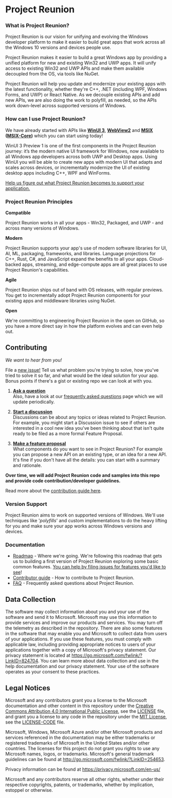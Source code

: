 ﻿# Project Reunion

### What is Project Reunion?
Project Reunion is our vision for unifying and evolving the Windows developer platform to make it easier
to build great apps that work across all the Windows 10 versions and devices people use.

Project Reunion makes it easier to build a great Windows app by providing a unified platform for new 
and existing Win32 and UWP apps. It will unify access to existing Win32 and UWP APIs and make them 
available decoupled from the OS, via tools like NuGet. 

Project Reunion will help you update and modernize your existing apps with the latest functionality, 
whether they're C++, .NET (including WPF, Windows Forms, and UWP) or React Native. As we decouple 
existing APIs and add new APIs, we are also doing the work to polyfill, as needed, so the APIs work 
down-level across supported versions of Windows. 


### How can I use Project Reunion?
We have already started with APIs like 
**[WinUI 3](https://github.com/microsoft/microsoft-ui-xaml)**,
**[WebView2](https://docs.microsoft.com/en-us/microsoft-edge/webview2/)** and 
**[MSIX](https://docs.microsoft.com/en-us/windows/msix/overview)**
**([MSIX-Core](https://github.com/microsoft/msix-packaging))** 
which you can start using today!

WinUI 3 Preview 1 is one of the first components in the Project Reunion journey: it’s the modern 
native UI framework for Windows, now available to all Windows app developers across both UWP and 
Desktop apps. Using WinUI you will be able to create new apps with modern UI that adapts and scales 
across devices, or incrementally modernize the UI of existing desktop apps including C++, WPF and 
WinForms.

[Help us figure out what Project Reunion becomes to support your application.](https://github.com/microsoft/ProjectReunion/issues/new/choose)

### Project Reunion Principles

**Compatible**

Project Reunion works in all your apps - Win32, Packaged, and UWP - and across many versions of Windows.

**Modern**

Project Reunion supports your app's use of modern software libraries for UI, AI, ML, packaging, frameworks, 
and libraries. Language projections for C++, Rust, C#, and JavaScript expand the benefits to all your 
apps.  Cloud-backed apps, streaming, and edge-compute apps are all great places to use Project Reunion's 
capabilities.

**Agile**

Project Reunion ships out of band with OS releases, with regular previews. You get to incrementally 
adopt Project Reunion components for your existing apps and middleware libraries using NuGet.

**Open**

We're committing to engineering Project Reunion in the open on GitHub, so you have a more direct 
say in how the platform evolves and can even help out.

## Contributing

_We want to hear from you!_

File a [new issue!](https://github.com/microsoft/ProjectReunion/issues/new/choose) Tell us what problem you're
trying to solve, how you've tried to solve it so far, and what would be the ideal solution for your app.  Bonus
points if there's a gist or existing repo we can look at with you.


1. **[Ask a question](https://github.com/microsoft/ProjectReunion/issues/new?assignees=&labels=question&template=question.md&title=Question%3A+%5Byour+question+here%5D)**<br>
    Also, have a look at our [frequently asked questions]() page which we will update periodically.

2. **[Start a discussion](https://github.com/microsoft/ProjectReunion/issues/new?assignees=&labels=discussion&template=discussion.md&title=Discussion%3A+%5Byour+title+here%5D+)**<br>
   Discussions can be about any topics or ideas related to Project Reunion. For example,
   you might start a Discussion issue to see if others are interested in a cool new idea
   you've been thinking about that isn't quite ready to be filed as a more formal Feature Proposal.

3. **[Make a feature proposal](https://github.com/microsoft/ProjectReunion/issues/new?assignees=&labels=feature+proposal&template=feature-proposal.md&title=)**<br>
   What components do you want to see in Project Reunion? For example you can propose a new API on an existing type, or an idea for a new API.
   It's fine if you don't have all the details: you can start with a summary and rationale.

**Over time, we will add Project Reunion code and samples into this repo and provide code contribution/developer guidelines.**

Read more about the [contribution guide here](docs/contributor-guide.md).

### Version Support

Project Reunion aims to work on supported versions of Windows. We'll use techniques like '_polyfills_' 
and custom implementations to do the heavy lifting for you and make sure your app works across Windows
versions and devices.

### Documentation

* [Roadmap](docs/roadmap.md) - Where we're going. We're following this roadmap that 
gets us to building a first version of Project Reunion exploring some basic common features.
  [You can help by filing issues for features you'd like to see](https://github.com/microsoft/ProjectReunion/issues/new/choose)!
* [Contributor guide](docs/contributor-guide.md) - How to contribute to Project Reunion.
* [FAQ](docs/faq.md) - Frequently asked questions about Project Reunion.

## Data Collection

The software may collect information about you and your use of the software and send it
to Microsoft. Microsoft may use this information to provide services and improve our
products and services. You may turn off the telemetry as described in the repository.
There are also some features in the software that may enable you and Microsoft to collect
data from users of your applications. If you use these features, you must comply with
applicable law, including providing appropriate notices to users of your applications
together with a copy of Microsoft's privacy statement. Our privacy statement is located
at https://go.microsoft.com/fwlink/?LinkID=824704. You can learn more about data collection
and use in the help documentation and our privacy statement. Your use of the software
operates as your consent to these practices.

## Legal Notices

Microsoft and any contributors grant you a license to the Microsoft documentation and other content
in this repository under the [Creative Commons Attribution 4.0 International Public License](https://creativecommons.org/licenses/by/4.0/legalcode),
see the [LICENSE](LICENSE) file, and grant you a license to any code in the repository under the [MIT License](https://opensource.org/licenses/MIT), see the
[LICENSE-CODE](LICENSE-CODE) file.

Microsoft, Windows, Microsoft Azure and/or other Microsoft products and services referenced in the documentation
may be either trademarks or registered trademarks of Microsoft in the United States and/or other countries.
The licenses for this project do not grant you rights to use any Microsoft names, logos, or trademarks.
Microsoft's general trademark guidelines can be found at http://go.microsoft.com/fwlink/?LinkID=254653.

Privacy information can be found at https://privacy.microsoft.com/en-us/

Microsoft and any contributors reserve all other rights, whether under their respective copyrights, patents,
or trademarks, whether by implication, estoppel or otherwise.
